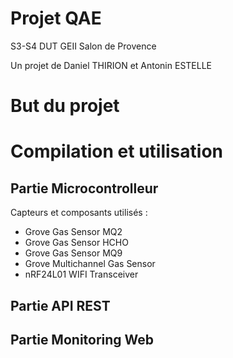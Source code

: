 # Projet QAE
S3-S4 DUT GEII Salon de Provence

Un projet de Daniel THIRION et Antonin ESTELLE

# But du projet

# Compilation et utilisation
## Partie Microcontrolleur
Capteurs et composants utilisés :

* Grove Gas Sensor MQ2
* Grove Gas Sensor HCHO
* Grove Gas Sensor MQ9
* Grove Multichannel Gas Sensor
* nRF24L01 WIFI Transceiver


## Partie API REST

## Partie Monitoring Web
